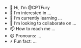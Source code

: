 - 👋 Hi, I’m @CPTFury
- 👀 I’m interested in ...
- 🌱 I’m currently learning ...
- 💞️ I’m looking to collaborate on ...
- 📫 How to reach me ...
- 😄 Pronouns: ...
- ⚡ Fun fact: ...

<!---
CPTFury/CPTFury is a ✨ special ✨ repository because its `README.md` (this file) appears on your GitHub profile.
You can click the Preview link to take a look at your changes.
--->
